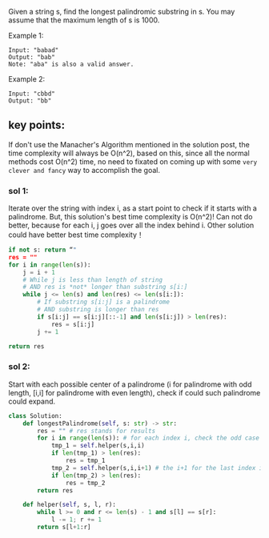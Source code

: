 Given a string s, find the longest palindromic substring in s. You may assume that the maximum length of s is 1000.

Example 1:
```
Input: "babad"
Output: "bab"
Note: "aba" is also a valid answer.
```

Example 2:
```
Input: "cbbd"
Output: "bb"
```

## key points:
If don't use the Manacher's Algorithm mentioned in the solution post, the time complexity will always be O(n^2), based on this, since all the normal methods cost O(n^2) time, no need to fixated on coming up with some `very clever and fancy` way to accomplish the goal. 


### sol 1: 
Iterate over the string with index i, as a start point to check if it starts with a palindrome. But, this solution's best time complexity is O(n^2)! Can not do better, because for each i, j goes over all the index behind i. Other solution could have better best time complexity！
```python
if not s: return “"
res = ""
for i in range(len(s)):
    j = i + 1
    # While j is less than length of string
    # AND res is *not* longer than substring s[i:]
    while j <= len(s) and len(res) <= len(s[i:]):
        # If substring s[i:j] is a palindrome
        # AND substring is longer than res
        if s[i:j] == s[i:j][::-1] and len(s[i:j]) > len(res):
            res = s[i:j]
        j += 1

return res
```

### sol 2:
Start with each possible center of a palindrome (i for palindrome with odd length, [i,i] for palindrome with even length), check if could such palindrome could expand.
```python
class Solution:
    def longestPalindrome(self, s: str) -> str:
        res = "" # res stands for results
        for i in range(len(s)): # for each index i, check the odd case and even case
            tmp_1 = self.helper(s,i,i)
            if len(tmp_1) > len(res):
                res = tmp_1
            tmp_2 = self.helper(s,i,i+1) # the i+1 for the last index is not buggy, since it's dealt in the helper function
            if len(tmp_2) > len(res):
                res = tmp_2
        return res

    def helper(self, s, l, r):
        while l >= 0 and r <= len(s) - 1 and s[l] == s[r]:
            l -= 1; r += 1
        return s[l+1:r]
```



